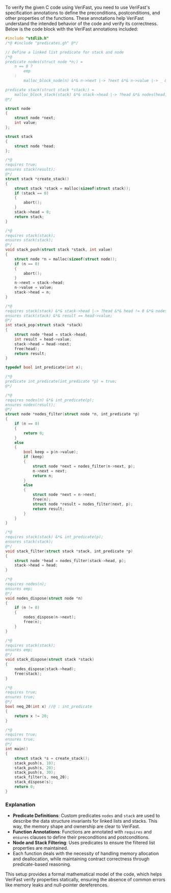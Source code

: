 To verify the given C code using VeriFast, you need to use VeriFast's specification annotations to define the preconditions, postconditions, and other properties of the functions. These annotations help VeriFast understand the intended behavior of the code and verify its correctness. Below is the code block with the VeriFast annotations included:

```c
#include "stdlib.h"
/*@ #include "predicates.gh" @*/

// Define a linked list predicate for stack and node
/*@
predicate nodes(struct node *n;) =
    n == 0 ?
        emp
    :
        malloc_block_node(n) &*& n->next |-> ?next &*& n->value |-> _ &*& nodes(next);

predicate stack(struct stack *stack;) =
    malloc_block_stack(stack) &*& stack->head |-> ?head &*& nodes(head);
@*/

struct node
{
    struct node *next;
    int value;
};

struct stack
{
    struct node *head;
};

/*@
requires true;
ensures stack(result);
@*/
struct stack *create_stack()
{
    struct stack *stack = malloc(sizeof(struct stack));
    if (stack == 0)
    {
        abort();
    }
    stack->head = 0;
    return stack;
}

/*@
requires stack(stack);
ensures stack(stack);
@*/
void stack_push(struct stack *stack, int value)
{
    struct node *n = malloc(sizeof(struct node));
    if (n == 0)
    {
        abort();
    }
    n->next = stack->head;
    n->value = value;
    stack->head = n;
}

/*@
requires stack(stack) &*& stack->head |-> ?head &*& head != 0 &*& nodes(head);
ensures stack(stack) &*& result == head->value;
@*/
int stack_pop(struct stack *stack)
{
    struct node *head = stack->head;
    int result = head->value;
    stack->head = head->next;
    free(head);
    return result;
}

typedef bool int_predicate(int x);

/*@
predicate int_predicate(int_predicate *p) = true;
@*/

/*@
requires nodes(n) &*& int_predicate(p);
ensures nodes(result);
@*/
struct node *nodes_filter(struct node *n, int_predicate *p)
{
    if (n == 0)
    {
        return 0;
    }
    else
    {
        bool keep = p(n->value);
        if (keep)
        {
            struct node *next = nodes_filter(n->next, p);
            n->next = next;
            return n;
        }
        else
        {
            struct node *next = n->next;
            free(n);
            struct node *result = nodes_filter(next, p);
            return result;
        }
    }
}

/*@
requires stack(stack) &*& int_predicate(p);
ensures stack(stack);
@*/
void stack_filter(struct stack *stack, int_predicate *p)
{
    struct node *head = nodes_filter(stack->head, p);
    stack->head = head;
}

/*@
requires nodes(n);
ensures emp;
@*/
void nodes_dispose(struct node *n)
{
    if (n != 0)
    {
        nodes_dispose(n->next);
        free(n);
    }
}

/*@
requires stack(stack);
ensures emp;
@*/
void stack_dispose(struct stack *stack)
{
    nodes_dispose(stack->head);
    free(stack);
}

/*@
requires true;
ensures true;
@*/
bool neq_20(int x) //@ : int_predicate
{
    return x != 20;
}

/*@
requires true;
ensures true;
@*/
int main()
{
    struct stack *s = create_stack();
    stack_push(s, 10);
    stack_push(s, 20);
    stack_push(s, 30);
    stack_filter(s, neq_20);
    stack_dispose(s);
    return 0;
}
```

### Explanation
- **Predicate Definitions**: Custom predicates `nodes` and `stack` are used to describe the data structure invariants for linked lists and stacks. This way, the memory shape and ownership are clear to VeriFast.
- **Function Annotations**: Functions are annotated with `requires` and `ensures` clauses to define their preconditions and postconditions.
- **Node and Stack Filtering**: Uses predicates to ensure the filtered list properties are maintained.
- Each function deals with the necessity of handling memory allocation and deallocation, while maintaining contract correctness through predicate-based reasoning.

This setup provides a formal mathematical model of the code, which helps VeriFast verify properties statically, ensuring the absence of common errors like memory leaks and null-pointer dereferences.
